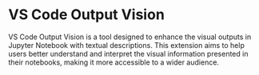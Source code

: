 # VS Code Output Vision

VS Code Output Vision is a tool designed to enhance the visual outputs in Jupyter Notebook with textual descriptions. This extension aims to help users better understand and interpret the visual information presented in their notebooks, making it more accessible to a wider audience.
